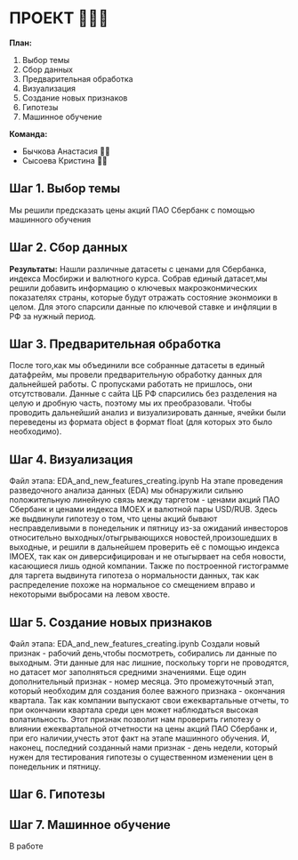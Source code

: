 # **ПРОЕКТ** :woman_factory_worker::nail_care:
**План:**
1. Выбор темы
2. Сбор данных
3. Предварительная обработка
4. Визуализация
5. Создание новых признаков
6. Гипотезы
7. Машинное обучение

**Команда:**
* Бычкова Анастасия :fairy_woman:
* Сысоева Кристина :elf_woman:
## **Шаг 1. Выбор темы**
Мы решили предсказать цены акций ПАО Сбербанк с помощью машинного обучения
## **Шаг 2. Сбор данных**
**Результаты:**
Нашли различные датасеты с ценами для Сбербанка, индекса Мосбиржи и валютного курса. Собрав единый датасет,мы решили добавить информацию о ключевых макроэконмических показателях страны, которые будут отражать состояние эконмоики в целом. Для этого спарсили данные по ключевой ставке и инфляции в РФ за нужный период.
## **Шаг 3. Предварительная обработка**
После того,как мы объединили все собранные датасеты в единый датафрейм, мы провели предварительную обработку данных для дальнейшей работы. С пропусками работать не пришлось, они отсутствовали. Данные с сайта ЦБ РФ спарсились без разделения на целую и дробную часть, поэтому мы их преобразовали. Чтобы проводить дальнейший анализ и визуализировать данные, ячейки были переведены из формата object в формат float (для которых это было необходимо).
## **Шаг 4. Визуализация**
Файл этапа: EDA_and_new_features_creating.ipynb
На этапе проведения разведочного анализа данных (EDA) мы обнаружили сильню положительную линейную связь между таргетом - ценами акций ПАО Сбербанк и ценами индекса IMOEX и валютной пары USD/RUB. Здесь же выдвинули гипотезу о том, что цены акций бывают несправделивыми в понедельник и пятницу из-за ожиданий инвесторов относительно выходных/отыгрывающихся новостей,произошедших в выходные, и решили в дальнейшем проверить её с помощью индекса IMOEX, так как он диверсифицирован и не отыгырвает на себя новости, касающиеся лишь одной компании. Также по построенной гистограмме для таргета выдвинута гипотеза о нормальности данных, так как распределение похоже на нормальное со смещением вправо и некоторыми выбросами на левом хвосте.
## **Шаг 5. Создание новых признаков**
Файл этапа: EDA_and_new_features_creating.ipynb
Создали новый признак - рабочий день,чтобы посмотреть, собирались ли данные по выходным. Эти данные для нас лишние, поскольку торги не проводятся, но датасет мог заполняться средними значениями. 
Еще один дополнительный признак - номер месяца. Это промежуточный этап, который необходим для создания более важного признака - окончания квартала. Так как компании выпускают свои ежеквартальные отчеты, то при окончании квартала среди цен может наблюдаться высокая волатильность. Этот признак позволит нам проверить гипотезу о влиянии ежеквартальной отчетности на цены акций ПАО Сбербанк и, при его наличии,учесть этот факт на этапе машинного обучения. И, наконец, последний созданный нами признак - день недели, который нужен для тестирования гипотезы о существенном изменении цен в понедельник и пятницу.
## **Шаг 6. Гипотезы**
## **Шаг 7. Машинное обучение**
В работе
